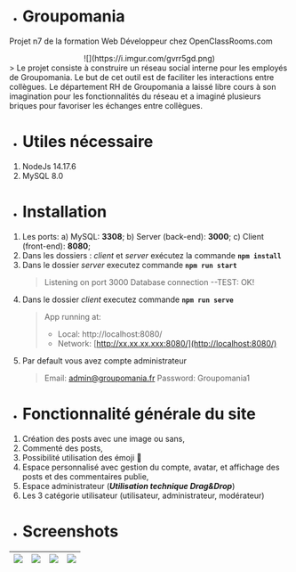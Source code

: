 * # Groupomania
Projet n7 de la formation Web Développeur chez OpenClassRooms.com
<center>![](https://i.imgur.com/gvrr5gd.png)</center>
> Le projet consiste à construire un réseau social interne pour les employés de Groupomania. Le but de cet outil est de faciliter les interactions entre collègues. Le département RH de Groupomania a laissé libre cours à son imagination pour les fonctionnalités du réseau et a imaginé plusieurs briques pour favoriser les échanges entre collègues.

* # Utiles nécessaire
1. NodeJs 14.17.6 
1. MySQL 8.0

* # Installation
1. Les ports:
    a) MySQL: **3308**;
    b) Server (back-end): **3000**;
    c) Client (front-end): **8080**;
1. Dans les dossiers : *client* et *server* exécutez la commande **`npm install`**
1. Dans le dossier *server* executez commande **`npm run start`**
    > Listening on port 3000
    > Database connection --TEST: OK!
1. Dans le dossier *client* executez commande **`npm run serve`**
    >    App running at:
    >   - Local:   http://localhost:8080/ 
    >   - Network: [http://xx.xx.xx.xxx:8080/](http://localhost:8080/)
1. Par default vous avez compte administrateur
    > Email: [admin@groupomania.fr](https://www.linkedin.com/in/dmitri-chine/)
    > Password: Groupomania1

* # Fonctionnalité générale du site
1. Création des posts avec une image ou sans,
1. Commenté des posts,
1. Possibilité utilisation des émoji &#128578;
1. Espace personnalisé avec gestion du compte, avatar, et affichage des posts et des commentaires publie,
1. Espace administrateur (***Utilisation technique Drag&Drop***)
1. Les 3 catégorie utilisateur (utilisateur, administrateur, modérateur)

* # Screenshots
| [![](https://i.imgur.com/MOXOipg.png)](https://i.imgur.com/MOXOipg.png) | [![](https://i.imgur.com/mGjqMGQ.png)](https://i.imgur.com/mGjqMGQ.png) | [![](https://i.imgur.com/fc3aFPW.png)](https://i.imgur.com/fc3aFPW.png) | [![](https://i.imgur.com/6D611ru.png)](https://i.imgur.com/6D611ru.png) |
| ----------------------------------------------------------------------- | ------------------------------------ | ------------------------------------ | ------------------------------------ |